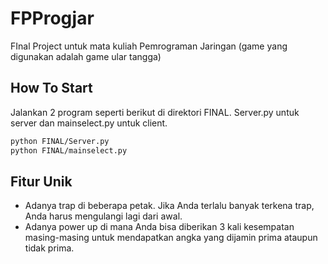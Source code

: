 # FPProgjar

FInal Project untuk mata kuliah Pemrograman Jaringan (game yang digunakan adalah game ular tangga)

## How To Start

Jalankan 2 program seperti berikut di direktori FINAL. Server.py untuk server dan mainselect.py untuk client.

```bash
python FINAL/Server.py
python FINAL/mainselect.py
```

## Fitur Unik

- Adanya trap di beberapa petak. Jika Anda terlalu banyak terkena trap, Anda harus mengulangi lagi dari awal.
- Adanya power up di mana Anda bisa diberikan 3 kali kesempatan masing-masing untuk mendapatkan angka yang dijamin prima ataupun tidak prima.